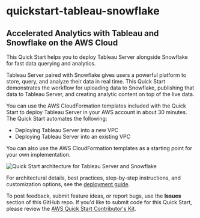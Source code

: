 # quickstart-tableau-snowflake
## Accelerated Analytics with Tableau and Snowflake on the AWS Cloud

This Quick Start helps you to deploy Tableau Server alongside Snowflake for fast data querying and analytics.

Tableau Server paired with Snowflake gives users a powerful platform to store, query, and analyze their data in real time. This Quick Start demonstrates the workflow for uploading data to Snowflake, publishing that data to Tableau Server, and creating analytic content on top of the live data.

You can use the AWS CloudFormation templates included with the Quick Start to deploy Tableau Server in your AWS account in about 30 minutes. The Quick Start automates the following:

- Deploying Tableau Server into a new VPC
- Deploying Tableau Server into an existing VPC

You can also use the AWS CloudFormation templates as a starting point for your own implementation.

![Quick Start architecture for Tableau Server and Snowflake](https://d0.awsstatic.com/partner-network/QuickStart/datasheets/tableau-and-snowflake-on-aws-architecture-diagram.png)

For architectural details, best practices, step-by-step instructions, and customization options, see the [deployment guide](https://fwd.aws/9ME7b).

To post feedback, submit feature ideas, or report bugs, use the **Issues** section of this GitHub repo. If you'd like to submit code for this Quick Start, please review the [AWS Quick Start Contributor's Kit](https://aws-quickstart.github.io/).
